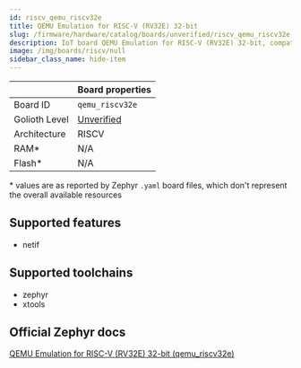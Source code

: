 ```yaml
---
id: riscv_qemu_riscv32e
title: QEMU Emulation for RISC-V (RV32E) 32-bit
slug: /firmware/hardware/catalog/boards/unverified/riscv_qemu_riscv32e
description: IoT board QEMU Emulation for RISC-V (RV32E) 32-bit, compatible with Golioth at unverified level.
image: /img/boards/riscv/null
sidebar_class_name: hide-item
---
```


[//]: # (This is an auto-generated file, do not edit! Changes to it will be lost upon re-generation)



|                | Board properties     |
| -------------  | -------------------- |
| Board ID       | `qemu_riscv32e` |
| Golioth Level  | [Unverified](/firmware/hardware#unverified-boards) |
| Architecture   | RISCV |
| RAM*           | N/A |
| Flash*         | N/A |

\* values are as reported by Zephyr `.yaml` board files, which don't represent the overall available resources



## Supported features

* netif

## Supported toolchains

* zephyr
* xtools

## Official Zephyr docs

[QEMU Emulation for RISC-V (RV32E) 32-bit (qemu_riscv32e)](https://docs.zephyrproject.org/3.6.0/boards/riscv/qemu_riscv32e/doc/index.html)
